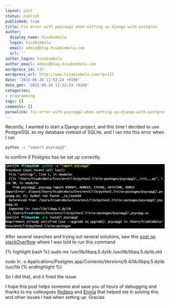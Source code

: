 ```yaml
---
layout: post
status: publish
published: true
title: Fix error with psycopg2 when setting up django with postgres
author:
  display_name: hisabimbola
  login: hisabimbola
  email: admin@blog.hisabimbola.com
  url: ''
author_login: hisabimbola
author_email: admin@blog.hisabimbola.com
wordpress_id: 117
wordpress_url: http://www.hisabimbola.com/?p=117
date: '2015-06-24 11:52:24 +0100'
date_gmt: '2015-06-24 11:52:24 +0100'
categories:
- programming
tags: []
comments: []
permalink: fix-error-with-psycopg2-when-setting-up-django-with-postgres
---
```


Recently, I wanted to start a Django project, and this time I decided to use PostgreSQL as my database instead of SQLite, and I ran into this error when I run

```bash
python -c "import psycopg2"
```

to confirm if Postgres has be set up correctly.

[![Screen Shot 2015-06-24 at 12.05.49 PM](/assets/django-psycopg-screenshot.png)](/assets/django-psycopg-screenshot.png)

After several searches and trying out several solutions, saw this [post on stackOverflow](http://stackoverflow.com/a/29605817/4151025) where I was told to run this command

{% highlight bash %}
sudo mv /usr/lib/libpq.5.dylib /usr/lib/libpq.5.dylib.old

sudo ln -s Applications/Postgres.app/Contents/Versions/9.4/lib/libpq.5.dylib /usr/lib
{% endhighlight %}

So I did that, and it fixed the issue.

I hope this post helps someone and save you of hours of debugging and thanks to my colleagues [Ifedapo](https://ng.linkedin.com/pub/ifedapo-olarewaju/82/b5/86) and [Eniola](https://ng.linkedin.com/pub/arinde-eniola/32/b03/763) that helped me in solving this and other issues I had when setting up. Gracias
